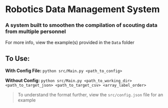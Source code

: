 # Robotics Data Management System
### A system built to smoothen the compilation of scouting data from multiple personnel
For more info, view the example(s) provided in the `Data` folder

## To Use:
**With Config File:** `python src/Main.py <path_to_config>`

**Without Config:** `python src/Main.py <path_to_working_dir> <path_to_target_json> <path_to_target_csv> <array_label_order>`
> To understand the format further, view the `src/config.json` file for an example

